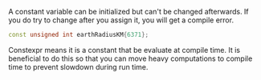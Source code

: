 A constant variable can be initialized but can't be changed afterwards. If you do try to change after you assign it, you will get a compile error.
```C++
const unsigned int earthRadiusKM{6371};
```

Constexpr means it is a constant that be evaluate at compile time. It is beneficial to do this so that you can move heavy computations to compile time to prevent slowdown during run time.